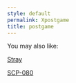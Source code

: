 ```yaml
---
style: default
permalink: Xpostgame
title: postgame
---
```

You may also like:

[Stray](http://scp-wiki.net/stray)

[SCP-080](http://scp-wiki.net/scp-080)
